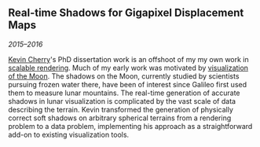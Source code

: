 ## Real-time Shadows for Gigapixel Displacement Maps

*2015&ndash;2016*

[Kevin Cherry][cherry]'s PhD dissertation work is an offshoot of my my own work in [scalable rendering][scm]. Much of my early work was motivated by [visualization of the Moon][orbiter]. The shadows on the Moon, currently studied by scientists pursuing frozen water there, have been of interest since Galileo first used them to measure lunar mountains. The real-time generation of accurate shadows in lunar visualization is complicated by the vast scale of data describing the terrain. Kevin transformed the generation of physically correct soft shadows on arbitrary spherical terrains from a rendering problem to a data problem, implementing his approach as a straightforward add-on to existing visualization tools.

[cherry]: students.html#cherry
[scm]: research.html#scm
[orbiter]: research.html#orbiter
